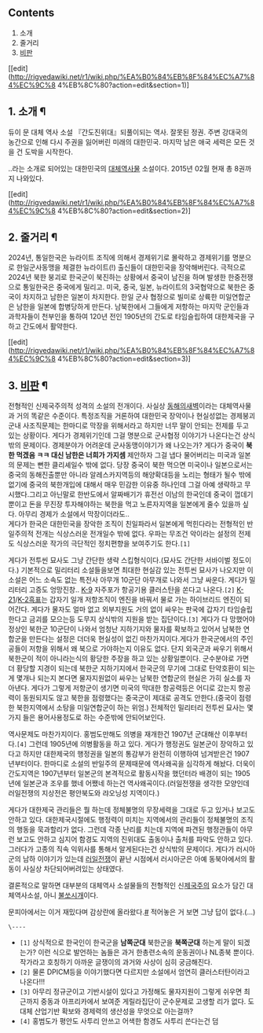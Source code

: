 ## Contents

    

1. 소개 
2. 줄거리 
3. [비판](%EB%B9%84%ED%8C%90.md)

[[edit](http://rigvedawiki.net/r1/wiki.php/%EA%B0%84%EB%8F%84%EC%A7%84%EC%9C%8
4%EB%8C%80?action=edit&section=1)]

## 1. 소개 ¶

듀이 문 대체 역사 소설 『간도진위대』되풀이되는 역사. 잘못된 정권. 주변 강대국의 농간으로 인해 다시 주권을 잃어버린 미래의 대한민국.
마지막 남은 애국 세력은 모든 것을 건 도박을 시작한다.

  
..라는 소개로 되어있는 대한민국의
[대체역사물](%EB%8C%80%EC%B2%B4%EC%97%AD%EC%82%AC%EB%AC%BC.md) 소설이다. 2015년 02월
현재 총 8권까지 나와있다.

[[edit](http://rigvedawiki.net/r1/wiki.php/%EA%B0%84%EB%8F%84%EC%A7%84%EC%9C%8
4%EB%8C%80?action=edit&section=2)]

## 2. 줄거리 ¶

2024년, 통일한국은 뉴라이트 조직에 의해서 경제위기로 몰락하고 경제위기를 명분으로 한일군사동맹을 체결한 뉴라이트(!) 출신들이 대한민국을
장악해버린다. 극적으로 2024년 북한 붕괴로 한국군이 북진하는 상황에서 중국이 남진을 하며 발생한 한중전쟁으로 통일한국은 중국에게 밀리고.
미국, 중국, 일본, 뉴라이트의 3국협약으로 북한은 중국이 차지하고 남한은 일본이 차지한다. 한일 군사 협정으로 빌미로 상륙한 미일연합군은
남한을 일본에 합병당하게 만든다. 남북한에서 그들에게 저항하는 마지막 군인들과 과학자들이 천부인을 통하여 120년 전인 1905년의 간도로
타임슬립하여 대한제국을 구하고 간도에서 활약한다.

[[edit](http://rigvedawiki.net/r1/wiki.php/%EA%B0%84%EB%8F%84%EC%A7%84%EC%9C%8
4%EB%8C%80?action=edit&section=3)]

## 3. [비판](%EB%B9%84%ED%8C%90.md) ¶

전형적인 신제국주의적 성격의 소설의 전개이다. 사실상 [동해의새벽](%EB%8F%99%ED%95%B4%EC%9D%98%20%EC%83%88%EB%B2%BD.md)이라는 대체역사물과 거의 똑같은
수준이다. 특정조직을 거론하여 대한민국 장악이나 현실성없는 경제붕괴 군내 사조직문제는 한마디로 막장을 위해서라고 하지만 너무 말이 안되는
전제를 두고 있는 상황이다. 게다가 경제위기인데 그걸 명분으로 군사협정 이야기가 나온다는건 상식밖의 문제이다. 경제분야가 어려운데
군사동맹이야기가 왜 나오는가? 게다가 중국이 **북한 먹겠음 ㅋㅋ 대신 남한은 너희가 가지셈** 제안하자 그걸 냅다 물어버리는 미국과 일본의
문제는 뻔한 클리셰일수 밖에 없다. 당장 중국이 북한 먹으면 미국이나 일본으로서는 중국의 동해진출뿐만 아니라 알레스카지역등의 해양확대등을
노리는 형태가 될수 밖에 없기에 중국의 북한개입에 대해서 매우 민감한 이유중 하나인데 그걸 아예 생략하고 무시했다.그리고 아닌말로 한반도에서
알짜배기가 휴전선 이남의 한국인데 중국이 껍데기뿐이고 돈을 무진장 투자해야하는 북한을 먹고 노른자지역을 일본에게 줄수 있을까 싶다. 아무리
경제가 소설에서 막장이더라도..  
게다가 한국은 대한민국을 장악한 조직이 친일파라서 일본에게 먹힌다라는 전형적인 반일주의적 전개는 식상스러운 전개일수 밖에 없다. 우파는
무조건 악이라는 설정의 전제도 식상스러운 작가의 극단적인 정치편향을 보여주기도 한다.`[1]`

  

게다가 전투씬 묘사도 그냥 간단한 생략 스킵형식이다.(묘사도 간단한 서바이벌 정도이다.) 기본적으로 밀리터리 소설들을보면 최대한 현실감 있는
전투씬 묘사가 나오지만 이 소설은 어느 소속도 없는 특전사 아무개 10군단 아무개로 나와서 그냥 싸운다. 게다가 밀리터리 고증도 엉망진창..
[K-9](K-9.md) 자주포가 항공기용 클러스탄을 쏜다고 나온다.`[2]` [K-21](K-21.md)/[K-2흑표](K-2%20%ED%9D%91%ED%91%9C.md)는 갑자기 일개 저항조직이 엔진을 바꿔서 물로 가는 하이브리드 엔진이
되어간다. 게다가 물자도 얼마 없고 외부지원도 거의 없이 싸우는 판국에 갑자기 타임슬립한다고 금괴를 모으는등 도무지 상식밖의 지원을 받는
집단이다.`[3]` 게다가 다 망했어야 정상인 북한군 10군단이 나와서 엄청난 지하기지와 물자를 확보하고 있어서 남북한 연합군을 만든다는
설정은 더더욱 현실성이 없긴 마찬가지이다.게다가 한국군에서의 주인공들이 저항을 위해서 왜 북으로 가야하는지 이유도 없다. 단지 외국군과
싸우기 위해서 북한군이 적이 아니라는식의 황당한 주장을 하고 있는 상황일뿐이다. 군수분야로 가면 더 황당할 지경이 되는데 북한군 지하기지에서
한국군의 무기에 그대로 탄약호환이 되는게 몇개나 되는지 본다면 물자지원없이 싸우는 남북한 연합군의 현실은 가히 실소를 자아낸다. 게다가
그렇게 저항군이 생기면 미국의 막대한 항공력등은 어디로 갔는지 항공력이 동원되지도 않고 북한을 점령했다는 중국군이 제대로 공격도
안한다.(중국이 점령한 북한지역에서 소탕을 미일연합군이 하는 위엄.) 전체적인 밀리터리 전투씬 묘사는 몇가지 들은 용어사용정도로 하는
수준밖에 안되어보인다.

  

역사문제도 마찬가지이다. 홍범도만해도 의병을 재개한건 1907년 군대해산 이후부터다.`[4]` 그런데 1905년에 의병활동을 하고 있다.
게다가 행정권도 일본군이 장악하고 있다고 하지만 대한제국의 행정권을 일본의 통감부가 완전히 이행하여 넘겨받은건 1907년부터이다. 한마디로
소설의 반일주의 문제때문에 역사왜곡을 심각하게 해놨다. 더욱이 간도지역은 1907년부터 일본군의 본격적으로 활동시작을 했던터라 배경이 되는
1905년에 일본군과 조우를 했네 어쨌네 하는건 역사왜곡이다.(러일전쟁을 생각한 모양인데 러일전쟁의 지상전은 평안북도와 랴오닝성 지역이다.)

  

게다가 대한제국 관리들은 뭘 하는데 정체불명의 무장세력을 그대로 두고 있거나 보고도 안하고 있다. 대한제국시절에도 행정력이 미치는 지역에서의
관리들이 정체불명의 조직의 행동을 묵과할리가 없다. 그런데 각종 난리를 치는데 지역에 파견된 행정관들이 아무런 보고도 안하고 심지어 함경도
지역의 진위대도 출동이나 출처를 파악도 안하고 있다. 그러다가 고종의 직속 익위사를 통해서 알게된다는건 상식밖의 문제이다. 게다가 러시아군의
남하 이야기가 있는데 [러일전쟁](%EB%9F%AC%EC%9D%BC%EC%A0%84%EC%9F%81.md)이 끝난 시점에서 러시아군은
아예 동북아에서의 활동이 사실상 차단되어버려있는 상태였다.

  

결론적으로 말하면 대부분의 대체역사 소설물들의 전형적인
신[제국주의](%EC%A0%9C%EA%B5%AD%EC%A3%BC%EC%9D%98.md) 요소가 담긴 대체역사소설, 아니
[불쏘시개](%EB%B6%88%EC%8F%98%EC%8B%9C%EA%B0%9C.md)이다.

  

문피아에서는 이거 재밌다며 감상란에 올라왔다.[#](http://square.munpia.com/boBookReport/662531)
적어놓은 거 보면 그냥 답이 없다.(...)

`\----`

  * `[1]` 상식적으로 한국인이 한국군을 **남쪽군대** 북한군을 **북쪽군대** 하는게 말이 되겠는가? 이런 식으로 발언하는 놈들은 과거 한총련소속의 운동권이나 NL종북 뿐이다. 작가라고 호칭하기 아까운 글쟁이의 과거와 사상이 심히 궁금해진다.
  * `[2]` 물론 DPICM등을 이야기했다면 다르지만 소설에서 엄연히 클러스터탄이라고 나온다!!!
  * `[3]` 아무리 정규군이고 기반시설이 있다고 가정해도 물자지원이 그렇게 쉬우면 최근까지 중동과 아프리카에서 보여준 게릴라집단이 군수문제로 고생할 리가 없다. 도대체 산업기반 확보와 경제력의 생산성을 무엇으로 아는걸까?
  * `[4]` 홍범도가 평안도 사투리 안쓰고 어색한 함경도 사투리 쓴다는건 덤

